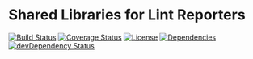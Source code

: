 # Shared Libraries for Lint Reporters
[![Build Status](https://img.shields.io/travis/ratherblue/hairballs.svg?style=flat-square)](https://travis-ci.org/ratherblue/hairballs)
[![Coverage Status](https://img.shields.io/coveralls/ratherblue/hairballs.svg?style=flat-square)](https://coveralls.io/r/ratherblue/hairballs)
[![License](https://img.shields.io/github/license/ratherblue/hairballs.svg?style=flat-square)](https://github.com/ratherblue/hairballs/blob/master/LICENSE)
[![Dependencies](https://img.shields.io/david/ratherblue/hairballs.svg?style=flat-square)](https://david-dm.org/ratherblue/hairballs)
[![devDependency Status](https://img.shields.io/david/dev/ratherblue/hairballs.svg?style=flat-square)](https://david-dm.org/ratherblue/hairballs#info=devDependencies&view=table)
